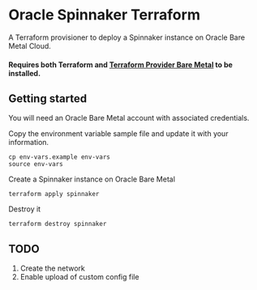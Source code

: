 # Oracle Spinnaker Terraform

A Terraform provisioner to deploy a Spinnaker instance on Oracle Bare Metal Cloud.

#### Requires both Terraform and [Terraform Provider Bare Metal](https://github.com/oracle/terraform-provider-baremetal) to be installed.

## Getting started

You will need an Oracle Bare Metal account with associated credentials.

Copy the environment variable sample file and update it with your information.

```
cp env-vars.example env-vars
source env-vars
```

Create a Spinnaker instance on Oracle Bare Metal

```
terraform apply spinnaker
```

Destroy it

```
terraform destroy spinnaker
```

## TODO

1. Create the network
2. Enable upload of custom config file
